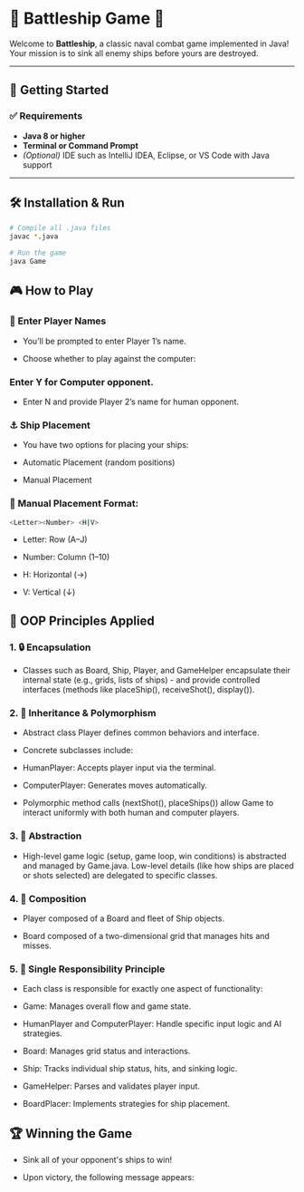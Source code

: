 # 🚢 Battleship Game 🎉

Welcome to **Battleship**, a classic naval combat game implemented in Java! Your mission is to sink all enemy ships before yours are destroyed.

---

## 🚀 Getting Started

### ✅ Requirements

- **Java 8 or higher**
- **Terminal or Command Prompt**
- _(Optional)_ IDE such as IntelliJ IDEA, Eclipse, or VS Code with Java support

---

## 🛠 Installation & Run

```bash
# Compile all .java files
javac *.java

# Run the game
java Game
```

## 🎮 How to Play

### 📝 Enter Player Names

- You’ll be prompted to enter Player 1’s name.

- Choose whether to play against the computer:

### Enter Y for Computer opponent.

- Enter N and provide Player 2’s name for human opponent.

### ⚓ Ship Placement

- You have two options for placing your ships:

- Automatic Placement (random positions)

- Manual Placement

### 📍 Manual Placement Format:

```bash
<Letter><Number> <H|V>
```

- Letter: Row (A–J)

- Number: Column (1–10)

- H: Horizontal (→)

- V: Vertical (↓)

## 🧩 OOP Principles Applied

### 1. 🔒 Encapsulation

- Classes such as Board, Ship, Player, and GameHelper encapsulate their internal state (e.g., grids, lists of ships) - and provide controlled interfaces (methods like placeShip(), receiveShot(), display()).

### 2. 🔄 Inheritance & Polymorphism

- Abstract class Player defines common behaviors and interface.

- Concrete subclasses include:

- HumanPlayer: Accepts player input via the terminal.

- ComputerPlayer: Generates moves automatically.

- Polymorphic method calls (nextShot(), placeShips()) allow Game to interact uniformly with both human and computer players.

### 3. 🎯 Abstraction

- High-level game logic (setup, game loop, win conditions) is abstracted and managed by Game.java. Low-level details (like how ships are placed or shots selected) are delegated to specific classes.

### 4. 🧱 Composition

- Player composed of a Board and fleet of Ship objects.

- Board composed of a two-dimensional grid that manages hits and misses.

### 5. 📌 Single Responsibility Principle

- Each class is responsible for exactly one aspect of functionality:

- Game: Manages overall flow and game state.

- HumanPlayer and ComputerPlayer: Handle specific input logic and AI strategies.

- Board: Manages grid status and interactions.

- Ship: Tracks individual ship status, hits, and sinking logic.

- GameHelper: Parses and validates player input.

- BoardPlacer: Implements strategies for ship placement.

## 🏆 Winning the Game

- Sink all of your opponent's ships to win!

- Upon victory, the following message appears:
